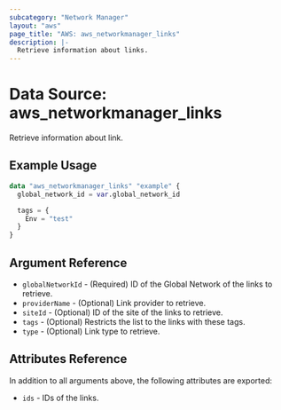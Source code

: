 ```yaml
---
subcategory: "Network Manager"
layout: "aws"
page_title: "AWS: aws_networkmanager_links"
description: |-
  Retrieve information about links.
---
```


# Data Source: aws_networkmanager_links

Retrieve information about link.

## Example Usage

```terraform
data "aws_networkmanager_links" "example" {
  global_network_id = var.global_network_id

  tags = {
    Env = "test"
  }
}
```

## Argument Reference

* `globalNetworkId` - (Required) ID of the Global Network of the links to retrieve.
* `providerName` - (Optional) Link provider to retrieve.
* `siteId` - (Optional) ID of the site of the links to retrieve.
* `tags` - (Optional) Restricts the list to the links with these tags.
* `type` - (Optional) Link type to retrieve.

## Attributes Reference

In addition to all arguments above, the following attributes are exported:

* `ids` - IDs of the links.

<!-- cache-key: cdktf-0.17.0-pre.15 input-225bfeaf8f266f616e03244d2da39075981428b33f5fb646e038172d60120754 -->